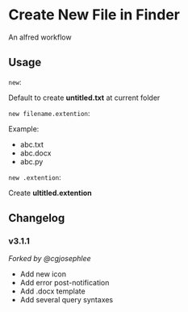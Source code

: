 # Create New File in Finder
An alfred workflow

## Usage
`new`:

Default to create **untitled.txt** at current folder

`new filename.extention`:

Example:

* abc.txt
* abc.docx
* abc.py

`new .extention`:

Create **ultitled.extention**

## Changelog
### v3.1.1
*Forked by @cgjosephlee*

* Add new icon
* Add error post-notification
* Add .docx template
* Add several query syntaxes
